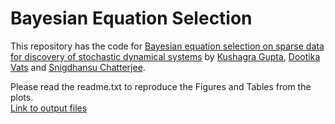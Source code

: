 # Bayesian Equation Selection
This repository has the code for [Bayesian equation selection on sparse data
for discovery of stochastic dynamical systems](https://arxiv.org/abs/2007.04229) by [Kushagra Gupta](https://kushagragpt99.github.io/), [Dootika Vats](https://dvats.github.io/) and [Snigdhansu Chatterjee](http://ansuchatterjee.com/).

Please read the readme.txt to reproduce the Figures and Tables from the plots.  
[Link to output files](https://www.dropbox.com/s/6apwet1qrmvgxsh/BEqSelection_files.zip?dl=0)
<!-- [Link to code with files](https://www.dropbox.com/sh/bwenyasx2o3cn57/AACRQJAdVTV2n0H8m8qTmL3ra?dl=0) -->
